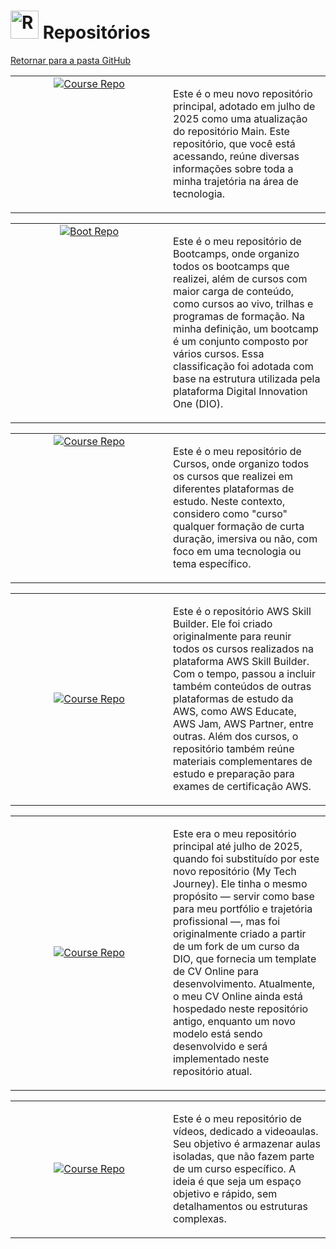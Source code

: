 <!-- # Repositórios -->
# <img src="https://raw.githubusercontent.com/Tarikul-Islam-Anik/Animated-Fluent-Emojis/master/Emojis/Objects/Card%20Index%20Dividers.png" alt="Repositories" width="45px"> Repositórios
[Retornar para a pasta GitHub](../)

<table align="center" style="border: none;">
  <tr style="vertical-align: middle;">
    <td align="center" style="border: none; vertical-align: top; width: 50%;">
        <a href="https://github.com/PedroHeeger/my_tech_journey">
            <img src="https://github-readme-stats.vercel.app/api/pin/?username=PedroHeeger&repo=course&show_owner=true&bg_color=000000&title_color=FFA726&text_color=e5f7ef&icon_color=FFA726&border_color=000000" alt="Course Repo" />
        </a>
    </td>
    <td style="border: none; vertical-align: top; width: 50%;">
      <p>
        Este é o meu novo repositório principal, adotado em julho de 2025 como uma atualização do repositório Main. Este repositório, que você está acessando, reúne diversas informações sobre toda a minha trajetória na área de tecnologia.
    </td>
  </tr>
</table>

<table align="center" style="border: none;">
  <tr style="vertical-align: middle;">
    <td align="center" style="border: none; vertical-align: top; width: 50%;">
      <a href="https://github.com/PedroHeeger/boot">
        <img src="https://github-readme-stats.vercel.app/api/pin/?username=PedroHeeger&repo=boot&show_owner=true&bg_color=000000&title_color=FFA726&text_color=e5f7ef&icon_color=FFA726&border_color=000000" alt="Boot Repo" />
      </a>
    </td>
    <td style="border: none; vertical-align: top; width: 50%;">
      <p>
        Este é o meu repositório de Bootcamps, onde organizo todos os bootcamps que realizei, além de cursos com maior carga de conteúdo, como cursos ao vivo, trilhas e programas de formação. Na minha definição, um bootcamp é um conjunto composto por vários cursos. Essa classificação foi adotada com base na estrutura utilizada pela plataforma Digital Innovation One (DIO).
      </p>
    </td>
  </tr>
</table>

<table align="center" style="border: none;">
  <tr style="vertical-align: middle;">
    <td align="center" style="border: none; vertical-align: top; width: 50%;">
        <a href="https://github.com/PedroHeeger/course">
            <img src="https://github-readme-stats.vercel.app/api/pin/?username=PedroHeeger&repo=course&show_owner=true&bg_color=000000&title_color=FFA726&text_color=e5f7ef&icon_color=FFA726&border_color=000000" alt="Course Repo" />
        </a>
    </td>
    <td style="border: none; vertical-align: top; width: 50%;">
      <p>
        Este é o meu repositório de Cursos, onde organizo todos os cursos que realizei em diferentes plataformas de estudo. Neste contexto, considero como "curso" qualquer formação de curta duração, imersiva ou não, com foco em uma tecnologia ou tema específico.
    </td>
  </tr>
</table>

<table align="center" style="border: none; width: 100%;">
  <tr style="vertical-align: middle;">
    <td style="border: none; width: 50%; text-align: center;">
      <a href="https://github.com/PedroHeeger/aws_skb">
        <img src="https://github-readme-stats.vercel.app/api/pin/?username=PedroHeeger&repo=course&show_owner=true&bg_color=000000&title_color=FFA726&text_color=e5f7ef&icon_color=FFA726&border_color=000000" alt="Course Repo" />
      </a>
    </td>
    <td style="border: none; width: 50%; vertical-align: middle;">
      <p>
        Este é o repositório AWS Skill Builder. Ele foi criado originalmente para reunir todos os cursos realizados na plataforma AWS Skill Builder. Com o tempo, passou a incluir também conteúdos de outras plataformas de estudo da AWS, como AWS Educate, AWS Jam, AWS Partner, entre outras. Além dos cursos, o repositório também reúne materiais complementares de estudo e preparação para exames de certificação AWS.
      </p>
    </td>
  </tr>
</table>

<table align="center" style="border: none; width: 100%;">
  <tr style="vertical-align: middle;">
    <td style="border: none; width: 50%; text-align: center;">
      <a href="https://github.com/PedroHeeger/main">
        <img src="https://github-readme-stats.vercel.app/api/pin/?username=PedroHeeger&repo=course&show_owner=true&bg_color=000000&title_color=FFA726&text_color=e5f7ef&icon_color=FFA726&border_color=000000" alt="Course Repo" />
      </a>
    </td>
    <td style="border: none; width: 50%; vertical-align: middle;">
      <p>
        Este era o meu repositório principal até julho de 2025, quando foi substituído por este novo repositório (My Tech Journey). Ele tinha o mesmo propósito — servir como base para meu portfólio e trajetória profissional —, mas foi originalmente criado a partir de um fork de um curso da DIO, que fornecia um template de CV Online para desenvolvimento. Atualmente, o meu CV Online ainda está hospedado neste repositório antigo, enquanto um novo modelo está sendo desenvolvido e será implementado neste repositório atual.
      </p>
    </td>
  </tr>
</table>

<table align="center" style="border: none; width: 100%;">
  <tr style="vertical-align: middle;">
    <td style="border: none; width: 50%; text-align: center;">
      <a href="https://github.com/PedroHeeger/video">
        <img src="https://github-readme-stats.vercel.app/api/pin/?username=PedroHeeger&repo=course&show_owner=true&bg_color=000000&title_color=FFA726&text_color=e5f7ef&icon_color=FFA726&border_color=000000" alt="Course Repo" />
      </a>
    </td>
    <td style="border: none; width: 50%; vertical-align: middle;">
      <p>
        Este é o meu repositório de vídeos, dedicado a videoaulas. Seu objetivo é armazenar aulas isoladas, que não fazem parte de um curso específico. A ideia é que seja um espaço objetivo e rápido, sem detalhamentos ou estruturas complexas.
      </p>
    </td>
  </tr>
</table>







<!-- <div align="center" style="display: flex; justify-content: center; gap: 5px;">
  <a href="https://github.com/PedroHeeger/boot">
    <img src="https://github-readme-stats.vercel.app/api/pin/?username=PedroHeeger&repo=boot&show_owner=true&bg_color=000000&title_color=FFA726&text_color=e5f7ef&icon_color=FFA726&border_color=000000" alt="Boot Repo" />
  </a>
  <p>Este é meu repositório de Bootcamp que engloba todos os bootcamps que realizei, além de cursos com peso maior, como: cursos ao vivo, trilhas, programas. Um bootcamp na minha definição é um conjunto de vários cursos. Essa classificação foi adotada com base na plataforma da Digital Innovation One (DIO).</p>
</div> -->



<!-- <div align="center" style="display: flex; justify-content: center; gap: 5px;">
  <a href="https://github.com/PedroHeeger/course">
    <img src="https://github-readme-stats.vercel.app/api/pin/?username=PedroHeeger&repo=course&show_owner=true&bg_color=000000&title_color=FFA726&text_color=e5f7ef&icon_color=FFA726&border_color=000000" alt="Course Repo" />
  </a>
</div> -->
